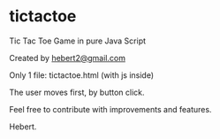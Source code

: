 # tictactoe
Tic Tac Toe Game in pure Java Script

Created by hebert2@gmail.com

Only 1 file: tictactoe.html (with js inside)

The user moves first, by button click.

Feel free to contribute with improvements and features.

Hebert.
